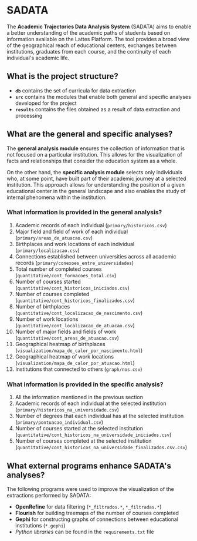 # SADATA
The **Academic Trajectories Data Analysis System** (SADATA) aims to enable a better understanding of the academic paths of students based on information available on the Lattes Platform. The tool provides a broad view of the geographical reach of educational centers, exchanges between institutions, graduates from each course, and the continuity of each individual's academic life.

## What is the project structure?
- **`db`** contains the set of curricula for data extraction
- **`src`** contains the modules that enable both general and specific analyses developed for the project
- **`results`** contains the files obtained as a result of data extraction and processing

## What are the general and specific analyses?
The **general analysis module** ensures the collection of information that is not focused on a particular institution. This allows for the visualization of facts and relationships that consider the education system as a whole.

On the other hand, the **specific analysis module** selects only individuals who, at some point, have built part of their academic journey at a selected institution. This approach allows for understanding the position of a given educational center in the general landscape and also enables the study of internal phenomena within the institution.

### What information is provided in the general analysis?
1. Academic records of each individual (`primary/historicos.csv`)
2. Major field and field of work of each individual (`primary/areas_de_atuacao.csv`)
3. Birthplaces and work locations of each individual (`primary/localizacao.csv`)
4. Connections established between universities across all academic records (`primary/conexoes_entre_universidades`)
5. Total number of completed courses (`quantitative/cont_formacoes_total.csv`)
6. Number of courses started (`quantitative/cont_historicos_iniciados.csv`)
7. Number of courses completed (`quantitative/cont_historicos_finalizados.csv`)
8. Number of birthplaces (`quantitative/cont_localizacao_de_nascimento.csv`)
9. Number of work locations (`quantitative/cont_localizacao_de_atuacao.csv`)
10. Number of major fields and fields of work (`quantitative/cont_areas_de_atuacao.csv`)
11. Geographical heatmap of birthplaces (`visualization/mapa_de_calor_por_nascimento.html`)
12. Geographical heatmap of work locations (`visualization/mapa_de_calor_por_atuacao.html`)
13. Institutions that connected to others (`graph/nos.csv`)

### What information is provided in the specific analysis?
1. All the information mentioned in the previous section
2. Academic records of each individual at the selected institution (`primary/historicos_na_universidade.csv`)
3. Number of degrees that each individual has at the selected institution (`primary/pontuacao_individual.csv`)
4. Number of courses started at the selected institution (`quantitative/cont_historicos_na_universidade_iniciados.csv`)
7. Number of courses completed at the selected institution (`quantitative/cont_historicos_na_universidade_finalizados.csv.csv`)

## What external programs enhance SADATA's analyses?
The following programs were used to improve the visualization of the extractions performed by SADATA:
- **OpenRefine** for data filtering (`*_filtrados.*`, `*_filtradas.*`)
- **Flourish** for building treemaps of the number of courses completed
- **Gephi** for constructing graphs of connections between educational institutions (`*.gephi`)
- *Python libraries* can be found in the `requirements.txt` file